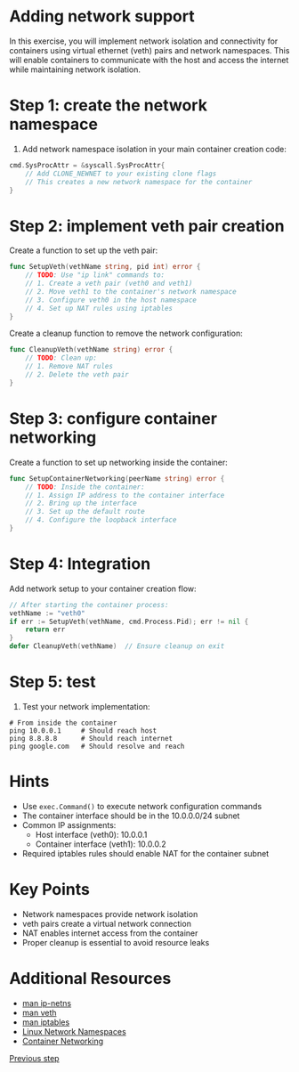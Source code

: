 # Adding network support

In this exercise, you will implement network isolation and connectivity for
containers using virtual ethernet (veth) pairs and network namespaces. This will
enable containers to communicate with the host and access the internet while
maintaining network isolation.

# Step 1: create the network namespace

1. Add network namespace isolation in your main container creation code:

```go
cmd.SysProcAttr = &syscall.SysProcAttr{
	// Add CLONE_NEWNET to your existing clone flags
	// This creates a new network namespace for the container
}
```

# Step 2: implement veth pair creation

Create a function to set up the veth pair:

```go
func SetupVeth(vethName string, pid int) error {
	// TODO: Use "ip link" commands to:
	// 1. Create a veth pair (veth0 and veth1)
	// 2. Move veth1 to the container's network namespace
	// 3. Configure veth0 in the host namespace
	// 4. Set up NAT rules using iptables
}
```

Create a cleanup function to remove the network configuration:

```go
func CleanupVeth(vethName string) error {
	// TODO: Clean up:
	// 1. Remove NAT rules
	// 2. Delete the veth pair
}
```

# Step 3: configure container networking

Create a function to set up networking inside the container:

```go
func SetupContainerNetworking(peerName string) error {
	// TODO: Inside the container:
	// 1. Assign IP address to the container interface
	// 2. Bring up the interface
	// 3. Set up the default route
	// 4. Configure the loopback interface
}
```

# Step 4: Integration

Add network setup to your container creation flow:

```go
// After starting the container process:
vethName := "veth0"
if err := SetupVeth(vethName, cmd.Process.Pid); err != nil {
	return err
}
defer CleanupVeth(vethName)  // Ensure cleanup on exit
```

# Step 5: test

1. Test your network implementation:

```console
# From inside the container
ping 10.0.0.1     # Should reach host
ping 8.8.8.8      # Should reach internet
ping google.com   # Should resolve and reach
```

# Hints

- Use `exec.Command()` to execute network configuration commands
- The container interface should be in the 10.0.0.0/24 subnet
- Common IP assignments:
  - Host interface (veth0): 10.0.0.1
  - Container interface (veth1): 10.0.0.2
- Required iptables rules should enable NAT for the container subnet

# Key Points

- Network namespaces provide network isolation
- veth pairs create a virtual network connection
- NAT enables internet access from the container
- Proper cleanup is essential to avoid resource leaks

# Additional Resources

- [man ip-netns](https://man7.org/linux/man-pages/man8/ip-netns.8.html)
- [man veth](https://man7.org/linux/man-pages/man4/veth.4.html)
- [man iptables](https://man7.org/linux/man-pages/man8/iptables.8.html)
- [Linux Network
  Namespaces](https://man7.org/linux/man-pages/man7/network_namespaces.7.html)
- [Container Networking](https://docs.docker.com/network/)

[Previous step](06-volumes.md)

